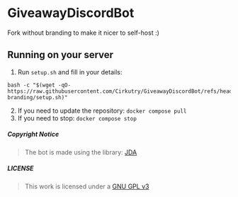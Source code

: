# GiveawayDiscordBot

Fork without branding to make it nicer to self-host :)

## Running on your server

1. Run `setup.sh` and fill in your details:
```
bash -c "$(wget -qO- https://raw.githubusercontent.com/Cirkutry/GiveawayDiscordBot/refs/heads/remove-branding/setup.sh)"
```
2. If you need to update the repository: `docker compose pull`
3. If you need to stop: `docker compose stop`

##### Copyright Notice
> The bot is made using the library: [JDA](https://github.com/DV8FromTheWorld/JDA)

##### LICENSE
> This work is licensed under a [GNU GPL v3](https://www.gnu.org/licenses/gpl-3.0.en.html)
